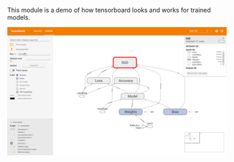 This module is a demo of how tensorboard looks and works for trained models.

![tensorboard](tboard-preview.png)

